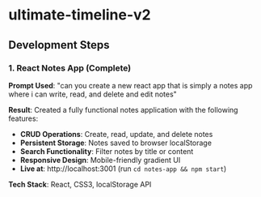 # ultimate-timeline-v2

## Development Steps

### 1. React Notes App (Complete)

**Prompt Used**: "can you create a new react app that is simply a notes app where i can write, read, and delete and edit notes"

**Result**: Created a fully functional notes application with the following features:
- **CRUD Operations**: Create, read, update, and delete notes
- **Persistent Storage**: Notes saved to browser localStorage
- **Search Functionality**: Filter notes by title or content
- **Responsive Design**: Mobile-friendly gradient UI
- **Live at**: http://localhost:3001 (run `cd notes-app && npm start`)

**Tech Stack**: React, CSS3, localStorage API